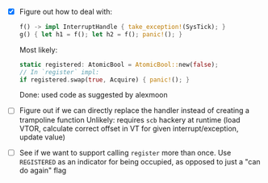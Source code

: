 - [x] Figure out how to deal with:
   ```rust
   f() -> impl InterruptHandle { take_exception!(SysTick); }
   g() { let h1 = f(); let h2 = f(); panic!(); }
   ```
   Most likely:
   ```rust
   static registered: AtomicBool = AtomicBool::new(false); 
   // In `register` impl:
   if registered.swap(true, Acquire) { panic!(); }
   ```


   Done: used code as suggested by alexmoon

- [ ] Figure out if we can directly replace the handler instead of creating a trampoline function
   Unlikely: requires `scb` hackery at runtime (load VTOR, calculate correct offset in VT for given interrupt/exception, update value)    
    
- [ ] See if we want to support calling `register` more than once.
     Use `REGISTERED` as an indicator for being occupied, as opposed to just a "can do again" flag
